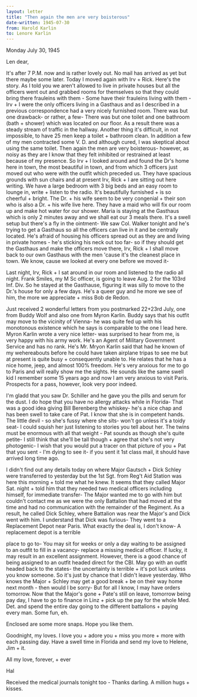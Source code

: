```yaml
---
layout: letter
title: "Then again the men are very boisterous"
date-written: 1945-07-30
from: Harold Karlin
to: Lenore Karlin
---
```

<dateline>Monday July 30, 1945</dateline>

<opener><persName>Len</persName> dear,</opener>

It's after 7 P.M. now and is rather lovely out. No mail has arrived as yet but there maybe some later. Today I moved again with Irv + Rick. Here's the story. As I told you we aren't allowed to live in private houses but all the officers went out and grabbed rooms for themselves so that they could bring there frauleins with them - Some have their frauleins living with them - Irv + I were the only officers living in a Gasthaus and as I described in a previous correspondence had a very nicely furnished room. There was but one drawback- or rather, a few- There was but one toilet and one bathroom (bath + shower) which was located on our floor. As a result there was a steady stream of traffic in the hallway. Another thing it's difficult, in not impossible, to have 25 men keep a toilet + bathroom clean. In addition a few of my men contracted some V. D. and although cured, I was skeptical about using the same toilet. Then again the men are very boisterous- however, as noisy as they are I know that they felt inhibited or restrained at least because of my presence. So Irv + I looked around and found the Dr's home here in town, the most beautiful in town, and from which 3 officers just moved out who were with the outfit which preceded us. They have spacious grounds with sun chairs and at present Irv, Rick + I are sitting out here writing. We have a large bedroom with 3 big beds and an easy room to lounge in, write + listen to the radio. It's beautifully furnished + is so cheerful + bright. The Dr. + his wife seem to be very congenial + their son who is also a Dr. + his wife live here. They have a maid who will fix our room up and make hot water for our shower. Maria is staying at the Gasthaus which is only 2 minutes away and we shall eat our 3 meals there. It's a swell setup but there's a fly in the ointment- We saw Col. Walker tonight and he's trying to get a Gasthaus so all the officers can live in it and be centrally located. He's afraid of housing his officers spread out as they are and living in private homes - he's sticking his neck out too far- so if they should get the Gasthaus and make the officers move there, Irv, Rick + I shall move back to our own Gasthaus with the men 'cause it's the cleanest place in town. We know, cause we looked at every one before we moved it-

Last night, Irv, Rick + I sat around in our room and listened to the radio all night. Frank Smiles, my M Sc officer, is going to leave Aug. 2 for the 103rd Inf. Div. So he stayed at the Gasthause, figuring it was silly to move to the Dr.'s house for only a few days. He's a queer guy and he more we see of him, the more we appreciate + miss Bob de Redon.

Just received 2 wonderful letters from you postmarked 22+23rd July, one from Buddy Wolf and also one from Myron Karlin. Buddy says that his outfit may move to the vicinity of Vienna- he was quite fed up with his monotonous existence which he says is comparable to the one I lead here. Myron Karlin wrote a very nice letter- was surprised to hear from me, is very happy with his army work. He's an Agent of Military Government Service and has no rank. He's Mr. Mryon Karlin said that had he known of my wehereabouts before he could have taken airplane tripas to see me but at present is quite busy + consequently unable to. He relates that he has a nice home, jeep, and almost 100% freedom. He's very anxious for me to go to Paris and will really show me the sights. He sounds like the same swell kid I remember some 15 years ago and now I am very anxious to visit Paris. Prospects for a pass, however, look very poor indeed.

I'm gladd that you saw Dr. Schiller and he gave you the pills and serum for the dust. I do hope that you have no allergy attacks while in Florida- That was a good idea giving Bill Berenberg the whiskey- he's a nice chap and has been swell to take care of Pat. I know that she is in competent hands. The little devil - so she's fussy where she sits- won't go unless it's a toidy seat- I could squish her just listening to stories you tell about her. The twins must be enormous with all that weight - Pat sounds as though she's quite petite- I still think that she'll be tall though + agree that she's not very photogenic- I wish that you would put a tracer on that picture of you + Pat that you sent - I'm dying to see it- if you sent it 1st class mail, it should have arrived long time ago. 

I didn't find out any details today on where Major Gautsch + Dick Schley were transferred to yesterday but the 1st Sgt. from Reg't Aid Station was here this morning + told me what he knew. It seems that they called Major Sat. night + told him that they needed two medical officers including himself, for immediate transfer- The Major wanted me to go with him but couldn't contact me as we were the only Battalion that had moved at the time and had no communication with the remainder of the Regiment. As a result, he called Dick Schley, where Battalion was near the Major's and Dick went with him. I understand that Dick was furious- They went to a Replacement Depot near Paris. What exactly the deal is, I don't know- A replacement depot is a terrible

place to go to- You may sit for weeks or only a day waiting to be assigned to an outfit to fill in a vacancy- replace a missing medical officer. If lucky, it may result in an excellent assignment. However, there is a good chance of being assigned to an outfit headed direct for the CBI. May go with an outfit headed back to the states- the uncertainty is terrible + it's pot luck unless you know someone. So it's just by chance that I didn't leave yesterday. Who knows the Major + Schley may get a good break + be on their way home next month - then would I be sorry- But for all I know, I may have orders tomorrow. Now that the Major's gone + Pate's still on leave, tomorrow being pay day, I have to go to finance in Linz + pick up the pay for the whole Med. Det. and spend the entire day going to the different battalions + paying every man. Some fun, eh.

Enclosed are some more snaps. Hope you like them.

Goodnight, my loves. I love you + adore you + miss you more + more with each passing day. Have a swell time in Florida and send my love to Helene, Jim + it.

<closing>All my love, forever, + ever

<signed>Hal</signed></closing>

<postscript>Received the medical journals tonight too - Thanks darling. A million hugs + kisses.</postscript>
